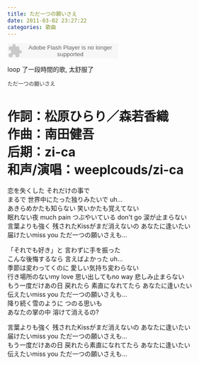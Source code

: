 ```yaml
---
title: ただ一つの願いさえ
date: 2011-03-02 23:27:22
categories: 歌曲
---
```


<object classid="clsid:d27cdb6e-ae6d-11cf-96b8-444553540000" codebase=" http://fpdownload.macromedia.com/pub/shockwave/cabs/flash/swflash.cab#version=7,0,0,0" height="34" width="250"> <param name="allowScriptAccess" value="sameDomain"></param> <param name="movie" value=" http://l.5sing.com/player.swf?songtype=fc&songid=3316112"></param> <param name="quality" value="high"></param> <param name="bgcolor" value="#ffffff"></param><embed allowscriptaccess="sameDomain" bgcolor="#ffffff" height="34" pluginspage=" http://www.macromedia.com/go/getflashplayer" quality="high" src=" http://l.5sing.com/player.swf?songtype=fc&songid=3316112" type="application/x-shockwave-flash" width="250"></embed></object>

loop 了一段時間的歌, 太舒服了

<span class="Apple-style-span" style="color: rgb(51, 51, 51); font-family: Tahoma, Helvetica, Arial, sans-serif; font-size: 12px; line-height: 21px; -webkit-border-horizontal-spacing: 2px; -webkit-border-vertical-spacing: 2px; ">ただ一つの願いさえ  
   
 作詞：松原ひらり／森若香織  
 作曲：南田健吾  
 后期：zi-ca  
 和声/演唱：weeplcouds/zi-ca  
 ===============================  
 恋を失くした それだけの事で  
 まるで 世界中にたった独りみたいで uh…  
 あきらめかたも知らない 笑いかたも覚えてない  
 眠れない夜 much pain つぶやいている don't go 涙が止まらない  
 言葉よりも強く 残されたKissがまだ消えないの あなたに逢いたい  
 届けたいmiss you ただ一つの願いさえも…  
   
   
 「それでも好き」と 言わずに手を振った  
 こんな後悔するなら 言えばよかった uh…  
 季節は変わってくのに 愛しい気持ち変わらない  
 行き場所のないmy love 思い出してもno way 悲しみ止まらない  
 もう一度だけあの日 戻れたら 素直になれてたら あなたに逢いたい  
 伝えたいmiss you ただ一つの願いさえも…  
 降り続く雪のように つのる思いも  
 あなたの掌の中 溶けて消えるの?  
   
   
 言葉よりも強く 残されたKissがまだ消えないの あなたに逢いたい  
 届けたいmiss you ただ一つの願いさえも…  
 もう一度だけあの日 戻れたら素直になれてたら あなたに逢いたい  
 伝えたいmiss you ただ一つの願いさえも…</span>